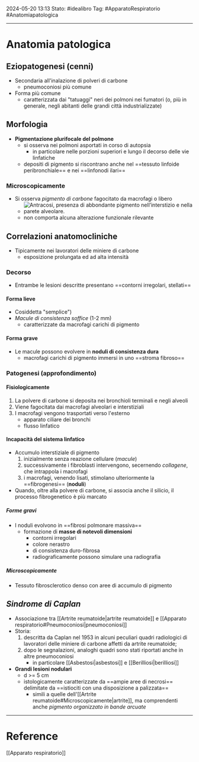 2024-05-20 13:13
Stato: #idealibro 
Tag: #ApparatoRespiratorio #Anatomiapatologica 

---
# Anatomia patologica
## Eziopatogenesi (cenni)
- Secondaria all'inalazione di polveri di carbone
	- pneumoconiosi più comune
- Forma più comune
	- caratterizzata dai "tatuaggi" neri dei polmoni nei fumatori (o, più in generale, negli abitanti delle grandi città industrializzate)
## Morfologia
- **Pigmentazione plurifocale del polmone**
	- si osserva nei polmoni asportati in corso di autopsia
		- in particolare nelle porzioni superiori e lungo il decorso delle vie linfatiche
	- depositi di pigmento si riscontrano anche nel ==tessuto linfoide peribronchiale== e nei ==linfonodi ilari==
### Microscopicamente
- Si osserva *pigmento di carbone* fagocitato da macrofagi o libero
	- ![Antracosi, presenza di abbondante pigmento nell’interstizio e nella parete alveolare.](https://i.imgur.com/BBPE0lU.png)
	- non comporta alcuna alterazione funzionale rilevante
## Correlazioni anatomocliniche
- Tipicamente nei lavoratori delle miniere di carbone
	- esposizione prolungata ed ad alta intensità
### Decorso
- Entrambe le lesioni descritte presentano ==contorni irregolari, stellati==
#### Forma lieve
- Cosiddetta "semplice")
- *Macule di consistenza soffice* (1-2 mm)
	- caratterizzate da macrofagi carichi di pigmento
#### Forma grave
- Le macule possono evolvere in **noduli di consistenza dura**
	- macrofagi carichi di pigmento immersi in uno ==stroma fibroso==
### Patogenesi (approfondimento)
#### Fisiologicamente
1. La polvere di carbone si deposita nei bronchioli terminali e negli alveoli
2. Viene fagocitata dai macrofagi alveolari e interstiziali
3. I macrofagi vengono trasportati verso l'esterno
	- apparato ciliare dei bronchi
	- flusso linfatico
#### Incapacità del sistema linfatico
- Accumulo interstiziale di pigmento
	1. inizialmente senza reazione cellulare (*macule*)
	2. successivamente i fibroblasti intervengono, secernendo *collagene*, che intrappola i macrofagi
	3. i macrofagi, venendo lisati, stimolano ulteriormente la ==fibrogenesi== (**noduli**)
- Quando, oltre alla polvere di carbone, si associa anche il silicio, il processo fibrogenetico è più marcato
##### Forme gravi
- I noduli evolvono in ==fibrosi polmonare massiva==
	- formazione di **masse di notevoli dimensioni**
		- contorni irregolari
		- colore nerastro
		- di consistenza duro-fibrosa
		- radiograficamente possono simulare una radiografia
##### Microscopicamente
- Tessuto fibrosclerotico denso con aree di accumulo di pigmento
## *Sindrome di Caplan*
- Associazione tra [[Artrite reumatoide|artrite reumatoide]] e [[Apparato respiratorio#Pneumoconiosi|pneumoconiosi]]
- Storia:
	1. descritta da Caplan nel 1953 in alcuni peculiari quadri radiologici di lavoratori delle miniere di carbone affetti da artrite reumatoide;
	2. dopo le segnalazioni, analoghi quadri sono stati riportati anche in altre pneumoconiosi
		- in particolare [[Asbestosi|asbestosi]] e [[Berilliosi|berilliosi]]
- **Grandi lesioni nodulari**
	- d >= 5 cm
	- istologicamente caratterizzate da ==ampie aree di necrosi== delimitate da ==istiociti con una disposizione a palizzata==
		- simili a quelle dell'[[Artrite reumatoide#Microscopicamente|artrite]], ma comprendenti anche *pigmento organizzato in bande arcuate*








---
# Reference
[[Apparato respiratorio]]